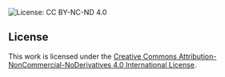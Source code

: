 ![License: CC BY-NC-ND 4.0](https://img.shields.io/badge/License-CC%20BY--NC--ND%204.0-lightgrey.svg)

## License

This work is licensed under the [Creative Commons Attribution-NonCommercial-NoDerivatives 4.0 International License](https://creativecommons.org/licenses/by-nc-nd/4.0/).
